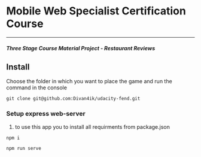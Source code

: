 # Mobile Web Specialist Certification Course
---
#### _Three Stage Course Material Project - Restaurant Reviews_

## Install

Choose the folder in which you want to place the game and run the command in the console

```
git clone git@github.com:Divan4ik/udacity-fend.git
```


### Setup express web-server

1. to use this app you to install all requirments from package.json

```
npm i

npm run serve
```
